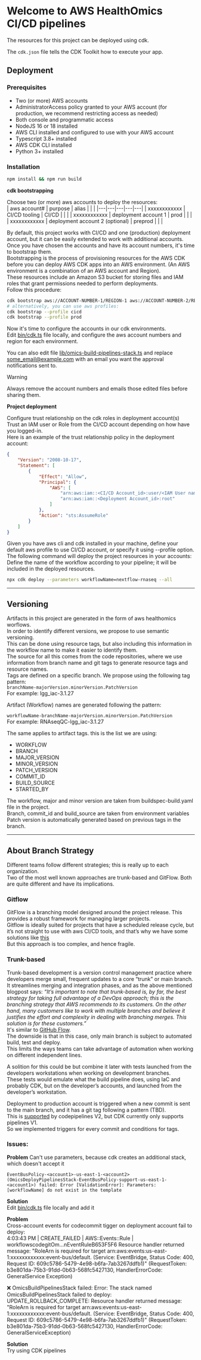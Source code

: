 # Welcome to AWS HealthOmics CI/CD pipelines

The resources for this project can be deployed using cdk.  

The `cdk.json` file tells the CDK Toolkit how to execute your app.

## Deployment  

### Prerequisites  

* Two (or more) AWS accounts  
* AdministratorAccess policy granted to your AWS account (for production, we recommend restricting access as needed)  
* Both console and programmatic access  
* NodeJS 16 or 18 installed  
* AWS CLI installed and configured to use with your AWS account  
* Typescript 3.8+ installed  
* AWS CDK CLI installed  
* Python 3+ installed  

### Installation  

```bash
npm install && npm run build
```

**cdk bootstrapping**  
  
Choose two (or more) aws accounts to deploy the resources:  
| aws account# | purpose | alias |  |  |
|---|---|---|---|---|
| xxxxxxxxxxxx | CI/CD tooling | CI/CD |  |  |
| xxxxxxxxxxxx | deployment account 1 | prod |  |  |
| xxxxxxxxxxxx | deployment account 2 (optional) | preprod |  |  |  
  
By default, this project works with CI/CD and one (production) deployment account, but it can be easily extended to work with additional accounts.  
Once you have chosen the accounts and have its account numbers, it's time to bootstrap them.  
Bootstrapping is the process of provisioning resources for the AWS CDK before you can deploy AWS CDK apps into an AWS environment. (An AWS environment is a combination of an AWS account and Region).  
These resources include an Amazon S3 bucket for storing files and IAM roles that grant permissions needed to perform deployments.  
Follow this procedure:  

```bash
cdk bootstrap aws://ACCOUNT-NUMBER-1/REGION-1 aws://ACCOUNT-NUMBER-2/REGION-2 ...
# alternatively, you can use aws profiles:
cdk bootstrap --profile cicd  
cdk bootstrap --profile prod  
```
  
Now it's time to configure the accounts in our cdk environments.  
Edit [bin/cdk.ts](bin/cdk.ts) file locally, and configure the aws account numbers and region for each environment.  
  
You can also edit file [lib/omics-build-pipelines-stack.ts](lib/omics-build-pipelines-stack.ts) and replace some_email@example.com with an email
you want the approval notifications sent to.  
  
> [!WARNING]  
> Always remove the account numbers and emails those edited files before sharing them.  
  
**Project deployment** 
   
Configure trust relationship on the cdk roles in deployment account(s)  
Trust an IAM user or Role from the CI/CD account depending on how have you logged-in.  
Here is an example of the trust relationship policy in the deployment account:  
  
```json
{
    "Version": "2008-10-17",
    "Statement": [
        {
            "Effect": "Allow",
            "Principal": {
                "AWS": [
                    "arn:aws:iam::<CI/CD Account_id>:user/<IAM User name>",
                    "arn:aws:iam::<Deployment Account_id>:root"
                ]
            },
            "Action": "sts:AssumeRole"
        }
    ]
}
```  
  
Given you have aws cli and cdk installed in your machine, define your default aws profile to use CI/CD account, or specify it using --profile option.  
The following command will deploy the project resources in your accounts:  
Define the name of the workflow according to your pipeline; it will be included in the deployed resources.  
  
```bash
npx cdk deploy --parameters workflowName=nextflow-rnaseq --all
```

---
## Versioning  

Artifacts in this project are generated in the form of aws healthomics worflows.  
In order to identify different versions, we propose to use semantic versioning.  
This can be done using resource tags, but also including this information in the workflow name to make it easier to identify them.  
The source for all this comes from the code repositories, where we use information from branch name and git tags to generate resource tags and resource names.  
Tags are defined on a specific branch.  We propose using the following tag pattern:  
```branchName-majorVersion.minorVersion.PatchVersion```  
For example: lgg_iac-3.1.27  

Artifact (Workflow) names are generated following the pattern:  

```workflowName-branchName-majorVersion.minorVersion.PatchVersion```  
For example:
RNAseqQC-lgg_iac-3.1.27  

The same applies to artifact tags. this is the list we are using:
* WORKFLOW
* BRANCH
* MAJOR_VERSION
* MINOR_VERSION
* PATCH_VERSION
* COMMIT_ID
* BUILD_SOURCE
* STARTED_BY

The workflow, major and minor version are taken from buildspec-build.yaml file in the project.  
Branch, commit_id and build_source are taken from environment variables  
Patch version is automatically generated based on previous tags in the branch.  
  
---
## About Branch Strategy  
  
Different teams follow different strategies; this is really up to each organization.  
Two of the most well known approaches are trunk-based and GitFlow.  Both are quite different and have its implications.  
   
### Gitflow
GitFlow is a branching model designed around the project release. This provides a robust framework for managing larger projects.  
Gitflow is ideally suited for projects that have a scheduled release cycle, but it’s not straight to use with aws CI/CD tools, and that’s why we have some solutions like [this](https://aws.amazon.com/blogs/devops/multi-branch-codepipeline-strategy-with-event-driven-architecture/)  
But this approach is too complex, and hence fragile.  
  
### Trunk-based  
Trunk-based development is a version control management practice where developers merge small, frequent updates to a core “trunk” or main branch. It streamlines merging and integration phases, and as the above mentioned blogpost says: *“It’s important to note that trunk-based is, by far, the best strategy for taking full advantage of a DevOps approach; this is the branching strategy that AWS recommends to its customers. On the other hand, many customers like to work with multiple branches and believe it justifies the effort and complexity in dealing with branching merges. This solution is for these customers.”*  
It's similar to [GitHub Flow](https://docs.github.com/en/get-started/quickstart/github-flow).  
The downside is that in this case, only main branch is subject to automated build, test and deploy.  
This limits the ways teams can take advantage of automation when working on different independent lines.  
  
A solition for this could be but combine it later with tests launched from the developers workstations when working on development branches.  
These tests would emulate what the build pipeline does, using IaC and probably CDK, but on the developer’s accounts, and launched from the developer’s workstation.  
  
Deployment to production account is triggered when a new commit is sent to the main branch, and it has a git tag following a pattern (TBD).  
This is [supported](https://aws.amazon.com/about-aws/whats-new/2023/10/aws-codepipeline-triggering-git-tags/) by codepipelines V2, but CDK currently only supports pipelines V1.  
So we implemented triggers for every commit and conditions for tags.  


### Issues:
**Problem** 
Can't use parameters, because cdk creates an additional stack, which doesn't accept it  
```
EventBusPolicy-<account1>-us-east-1-<account2> (OmicsDeployPipelinesStack-EventBusPolicy-support-us-east-1-<account1>) failed: Error [ValidationError]: Parameters: [workflowName] do not exist in the template
```
**Solution**  
Edit [bin/cdk.ts](bin/cdk.ts) file locally and add it  

**Problem**  
Cross-account events for codecommit tigger on deployment account fail to deploy:  
4:03:43 PM | CREATE_FAILED        | AWS::Events::Rule           | workflowscodegitOm...nEventRuleB653F5F6
Resource handler returned message: "RoleArn is required for target arn:aws:events:us-east-1:xxxxxxxxxxxx:event-bus/default. (Service: EventBridge, Status Code: 400, Request ID: 609c5786-5479-4e98-b6fa-7ab3267ddfb1)" (RequestToken: b3e801da-75b3-91dd-0b63-568fc5427130, HandlerErrorCode: GeneralService
Exception)


 ❌  OmicsBuildPipelinesStack failed: Error: The stack named OmicsBuildPipelinesStack failed to deploy: UPDATE_ROLLBACK_COMPLETE: Resource handler returned message: "RoleArn is required for target arn:aws:events:us-east-1:xxxxxxxxxxxx:event-bus/default. (Service: EventBridge, Status Code: 400, Request ID: 609c5786-5479-4e98-b6fa-7ab3267ddfb1)" (RequestToken: b3e801da-75b3-91dd-0b63-568fc5427130, HandlerErrorCode: GeneralServiceException)

**Solution**  
Try using CDK pipelines  

